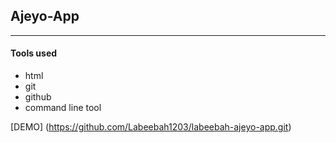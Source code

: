 ## Ajeyo-App

---------------------


#### Tools used
- html
- git
- github
- command line tool








[DEMO] (https://github.com/Labeebah1203/labeebah-ajeyo-app.git)